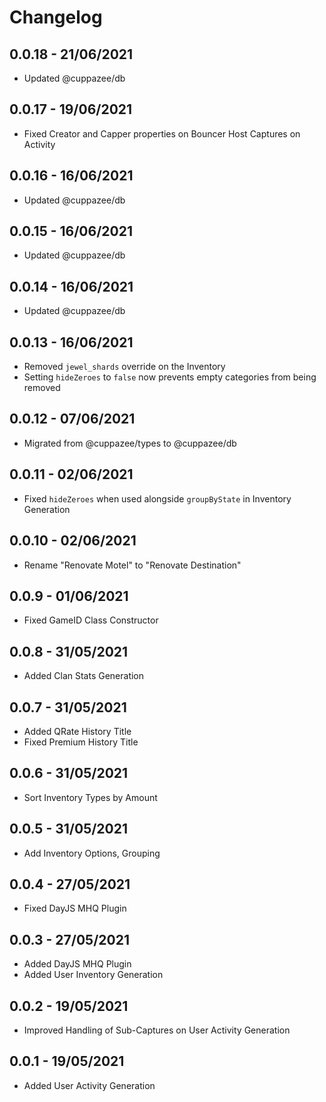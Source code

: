 # Changelog

## 0.0.18 - 21/06/2021
- Updated @cuppazee/db
## 0.0.17 - 19/06/2021
- Fixed Creator and Capper properties on Bouncer Host Captures on Activity
## 0.0.16 - 16/06/2021
- Updated @cuppazee/db
## 0.0.15 - 16/06/2021
- Updated @cuppazee/db
## 0.0.14 - 16/06/2021
- Updated @cuppazee/db
## 0.0.13 - 16/06/2021
- Removed `jewel_shards` override on the Inventory
- Setting `hideZeroes` to `false` now prevents empty categories from being removed
## 0.0.12 - 07/06/2021
- Migrated from @cuppazee/types to @cuppazee/db
## 0.0.11 - 02/06/2021
- Fixed `hideZeroes` when used alongside `groupByState` in Inventory Generation
## 0.0.10 - 02/06/2021
- Rename "Renovate Motel" to "Renovate Destination"
## 0.0.9 - 01/06/2021
- Fixed GameID Class Constructor
## 0.0.8 - 31/05/2021
- Added Clan Stats Generation
## 0.0.7 - 31/05/2021
- Added QRate History Title
- Fixed Premium History Title
## 0.0.6 - 31/05/2021
- Sort Inventory Types by Amount
## 0.0.5 - 31/05/2021
- Add Inventory Options, Grouping
## 0.0.4 - 27/05/2021
- Fixed DayJS MHQ Plugin
## 0.0.3 - 27/05/2021
- Added DayJS MHQ Plugin
- Added User Inventory Generation
## 0.0.2 - 19/05/2021
- Improved Handling of Sub-Captures on User Activity Generation
## 0.0.1 - 19/05/2021
- Added User Activity Generation